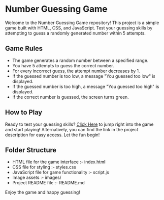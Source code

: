 # Number Guessing Game

Welcome to the Number Guessing Game repository! This project is a simple game built with HTML, CSS, and JavaScript. Test your guessing skills by attempting to guess a randomly generated number within 5 attempts.

## Game Rules

- The game generates a random number between a specified range.
- You have 5 attempts to guess the correct number.
- For every incorrect guess, the attempt number decreases by 1.
- If the guessed number is too low, a message "You guessed too low" is displayed.
- If the guessed number is too high, a message "You guessed too high" is displayed.
- If the correct number is guessed, the screen turns green.

## How to Play

Ready to test your guessing skills? [Click Here](file:///C:/Users/dhana/OneDrive/Documents/Guessing%20Game/index.html) to jump right into the game and start playing! Alternatively, you can find the link in the project description for easy access. Let the fun begin!

## Folder Structure

- HTML file for the game interface :- index.html      
- CSS file for styling :- styles.css      
- JavaScript file for game functionality :- script.js       
- Image assets :- images/          
- Project README file :- README.md

Enjoy the game and happy guessing!
